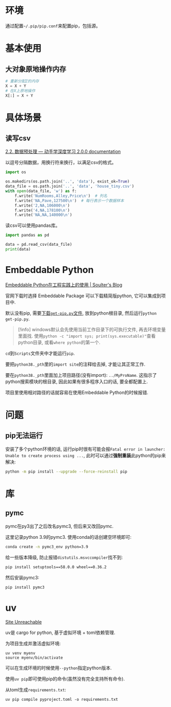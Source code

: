 
# 环境

通过配置`~/.pip/pip.conf`来配置pip，包括源。
# 基本使用

## 大对象原地操作内存

```python
# 重新分配Z的内存
X = X + Y
# 在X上原地操作
X[:] = X + Y
```


# 具体场景

## 读写csv

[2.2. 数据预处理 — 动手学深度学习 2.0.0 documentation](https://zh.d2l.ai/chapter_preliminaries/pandas.html)

以逗号分隔数据，用换行符来换行，以满足csv的格式。

```python
import os

os.makedirs(os.path.join('..', 'data'), exist_ok=True)
data_file = os.path.join('..', 'data', 'house_tiny.csv')
with open(data_file, 'w') as f:
    f.write('NumRooms,Alley,Price\n')  # 列名
    f.write('NA,Pave,127500\n')  # 每行表示一个数据样本
    f.write('2,NA,106000\n')
    f.write('4,NA,178100\n')
    f.write('NA,NA,140000\n')
```

读csv可以使用pandas库。

```python
import pandas as pd

data = pd.read_csv(data_file)
print(data)
```


# Embeddable Python

[Embeddable Python在工程实践上的使用 | Soulter's Blog](https://blog.soulter.top/posts/embbed-python.html)

官网下载时选择 Embeddable Package 可以下载精简版python, 它可以集成到项目中.

默认没有pip, 需要[下载`get-pip.py`文件](https://bootstrap.pypa.io/get-pip.py), 放到python根目录, 然后运行`python get-pip.py`.

> [!info]
> windows默认会先使用当前工作目录下的可执行文件, 再去环境变量里面找. 使用`python -c "import sys; print(sys.executable)"`查看python目录, 或看`where python`的第一个.

`cd`到`Scripts`文件夹中才能运行`pip`.

要把`python38._pth`里的`import site`的注释给去掉, 才能让其正常工作.

要在`python38._pth`里面加上项目路径(没有import): `../MyProName`. 这指示了python搜索模块的根目录, 因此如果有很多程序入口的话, 要全都配置上.

项目里使用相对路径的话就容易在使用Embeddable Python的时候报错.

# 问题

## pip无法运行

安装了多个python环境的话, 运行pip时很有可能会报`Fatal error in launcher: Unable to create process using ...`, 此时可以通过**强制重装**此python的pip来解决:

```bash
python -m pip install --upgrade --force-reinstall pip
```



# 库

## pymc

pymc在py3出了之后改名pymc3, 但后来又改回pymc.

这里记录python 3.9的pymc3. 使用conda的话创建空环境即可:
```bash
conda create -n pymc3_env python=3.9
```

给一些版本降级, 防止报错`distutils.msvccompiler`找不到:
```bash
pip install setuptools==58.0.0 wheel==0.36.2
```

然后安装pymc3:
```bash
pip install pymc3
```


# uv

[Site Unreachable](https://blog.yasking.org/a/python-project-manager-uv.html)

uv是 cargo for python, 基于虚拟环境 + toml依赖管理.

为项目生成并激活虚拟环境:
```shell
uv venv myenv
source myenv/bin/activate
```

可以在生成环境的时候使用`--python`指定python版本.

使用`uv pip`即可使用pip的命令(虽然没有完全支持所有命令).

从toml生成`requirements.txt`:
```shell
uv pip compile pyproject.toml -o requirements.txt
```



















